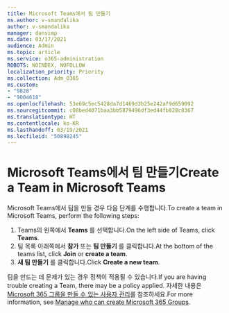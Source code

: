 ```yaml
---
title: Microsoft Teams에서 팀 만들기
ms.author: v-smandalika
author: v-smandalika
manager: dansimp
ms.date: 03/17/2021
audience: Admin
ms.topic: article
ms.service: o365-administration
ROBOTS: NOINDEX, NOFOLLOW
localization_priority: Priority
ms.collection: Adm_O365
ms.custom:
- "9828"
- "9004618"
ms.openlocfilehash: 53e69c5ec5428da7d1469d3b25e242af9d659092
ms.sourcegitcommit: c08bed4071baa3bb5879496df3ed44fb828c8367
ms.translationtype: HT
ms.contentlocale: ko-KR
ms.lasthandoff: 03/19/2021
ms.locfileid: "50898245"
---
```

# <a name="create-a-team-in-microsoft-teams"></a><span data-ttu-id="acf95-102">Microsoft Teams에서 팀 만들기</span><span class="sxs-lookup"><span data-stu-id="acf95-102">Create a Team in Microsoft Teams</span></span>

<span data-ttu-id="acf95-103">Microsoft Teams에서 팀을 만들 경우 다음 단계를 수행합니다.</span><span class="sxs-lookup"><span data-stu-id="acf95-103">To create a team in Microsoft Teams, perform the following steps:</span></span>

1. <span data-ttu-id="acf95-104">Teams의 왼쪽에서 **Teams** 를 선택합니다.</span><span class="sxs-lookup"><span data-stu-id="acf95-104">On the left side of Teams, click **Teams**.</span></span>
2. <span data-ttu-id="acf95-105">팀 목록 아래쪽에서 **참가** 또는 **팀 만들기** 를 클릭합니다.</span><span class="sxs-lookup"><span data-stu-id="acf95-105">At the bottom of the teams list, click **Join** or **create a team**.</span></span>
3. <span data-ttu-id="acf95-106">**새 팀 만들기** 를 클릭합니다.</span><span class="sxs-lookup"><span data-stu-id="acf95-106">Click **Create a new team**.</span></span>

<span data-ttu-id="acf95-107">팀을 만드는 데 문제가 있는 경우 정책이 적용될 수 있습니다.</span><span class="sxs-lookup"><span data-stu-id="acf95-107">If you are having trouble creating a Team, there may be a policy applied.</span></span> <span data-ttu-id="acf95-108">자세한 내용은 [Microsoft 365 그룹을 만들 수 있는 사용자 관리](https://docs.microsoft.com/microsoft-365/solutions/manage-creation-of-groups)를 참조하세요.</span><span class="sxs-lookup"><span data-stu-id="acf95-108">For more information, see [Manage who can create Microsoft 365 Groups](https://docs.microsoft.com/microsoft-365/solutions/manage-creation-of-groups).</span></span>